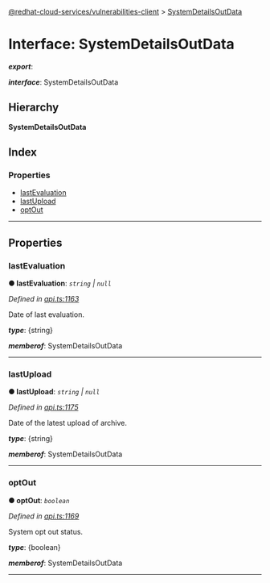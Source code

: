 [@redhat-cloud-services/vulnerabilities-client](../README.md) > [SystemDetailsOutData](../interfaces/systemdetailsoutdata.md)

# Interface: SystemDetailsOutData

*__export__*: 

*__interface__*: SystemDetailsOutData

## Hierarchy

**SystemDetailsOutData**

## Index

### Properties

* [lastEvaluation](systemdetailsoutdata.md#lastevaluation)
* [lastUpload](systemdetailsoutdata.md#lastupload)
* [optOut](systemdetailsoutdata.md#optout)

---

## Properties

<a id="lastevaluation"></a>

###  lastEvaluation

**● lastEvaluation**: *`string` \| `null`*

*Defined in [api.ts:1163](https://github.com/RedHatInsights/javascript-clients/blob/master/packages/vulnerabilities/git-api/api.ts#L1163)*

Date of last evaluation.

*__type__*: {string}

*__memberof__*: SystemDetailsOutData

___
<a id="lastupload"></a>

###  lastUpload

**● lastUpload**: *`string` \| `null`*

*Defined in [api.ts:1175](https://github.com/RedHatInsights/javascript-clients/blob/master/packages/vulnerabilities/git-api/api.ts#L1175)*

Date of the latest upload of archive.

*__type__*: {string}

*__memberof__*: SystemDetailsOutData

___
<a id="optout"></a>

###  optOut

**● optOut**: *`boolean`*

*Defined in [api.ts:1169](https://github.com/RedHatInsights/javascript-clients/blob/master/packages/vulnerabilities/git-api/api.ts#L1169)*

System opt out status.

*__type__*: {boolean}

*__memberof__*: SystemDetailsOutData

___

